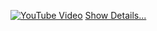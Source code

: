 [![YouTube Video](https://i.ytimg.com/vi/9jxAp1d_4Ek/hqdefault.jpg)](https://youtu.be/9jxAp1d_4Ek?si=_NXcRUp42eN9MIqj)
[Show Details...](https://b4sh5i.github.io/)
